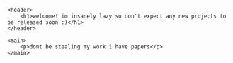 <!DOCTYPE html>
<html lang="en">
<head>
    <meta charset="UTF-8">
    <meta name="viewport" content="width=device-width, initial-scale=1.0">
    <title>my projects!</title>
</head>
<body>

    <header>
        <h1>welcome! im insanely lazy so don't expect any new projects to be released soon :)</h1>
    </header>

    <main>
        <p>dont be stealing my work i have papers</p>
    </main>

</body>
</html>
